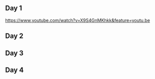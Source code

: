 ## Day 1
https://www.youtube.com/watch?v=X9S4GnMKhkk&feature=youtu.be

## Day 2

## Day 3

## Day 4
